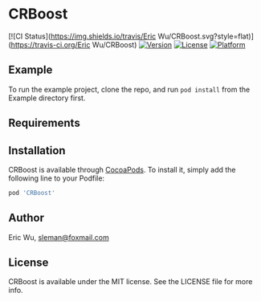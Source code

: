 # CRBoost

[![CI Status](https://img.shields.io/travis/Eric Wu/CRBoost.svg?style=flat)](https://travis-ci.org/Eric Wu/CRBoost)
[![Version](https://img.shields.io/cocoapods/v/CRBoost.svg?style=flat)](https://cocoapods.org/pods/CRBoost)
[![License](https://img.shields.io/cocoapods/l/CRBoost.svg?style=flat)](https://cocoapods.org/pods/CRBoost)
[![Platform](https://img.shields.io/cocoapods/p/CRBoost.svg?style=flat)](https://cocoapods.org/pods/CRBoost)

## Example

To run the example project, clone the repo, and run `pod install` from the Example directory first.

## Requirements

## Installation

CRBoost is available through [CocoaPods](https://cocoapods.org). To install
it, simply add the following line to your Podfile:

```ruby
pod 'CRBoost'
```

## Author

Eric Wu, sleman@foxmail.com

## License

CRBoost is available under the MIT license. See the LICENSE file for more info.
